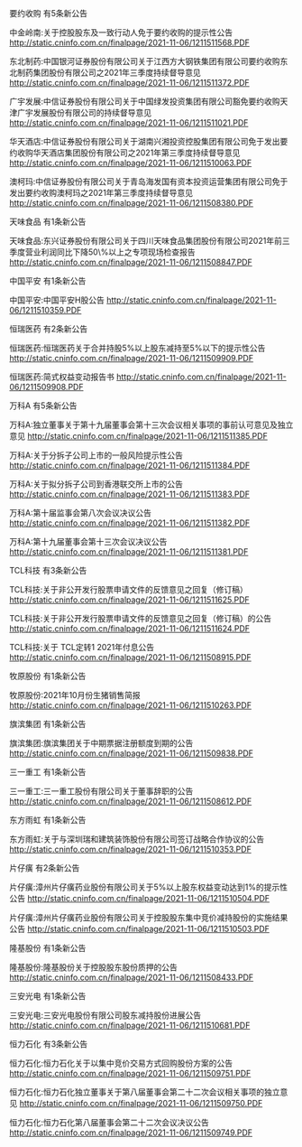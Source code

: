 要约收购 有5条新公告 

中金岭南:关于控股股东及一致行动人免于要约收购的提示性公告 http://static.cninfo.com.cn/finalpage/2021-11-06/1211511568.PDF 

东北制药:中国银河证券股份有限公司关于江西方大钢铁集团有限公司要约收购东北制药集团股份有限公司之2021年三季度持续督导意见 http://static.cninfo.com.cn/finalpage/2021-11-06/1211511372.PDF 

广宇发展:中信证券股份有限公司关于中国绿发投资集团有限公司豁免要约收购天津广宇发展股份有限公司的持续督导意见 http://static.cninfo.com.cn/finalpage/2021-11-06/1211511021.PDF 

华天酒店:中信证券股份有限公司关于湖南兴湘投资控股集团有限公司免于发出要约收购华天酒店集团股份有限公司之2021年第三季度持续督导意见 http://static.cninfo.com.cn/finalpage/2021-11-06/1211510063.PDF 

澳柯玛:中信证券股份有限公司关于青岛海发国有资本投资运营集团有限公司免于发出要约收购澳柯玛之2021年第三季度持续督导意见 http://static.cninfo.com.cn/finalpage/2021-11-06/1211508380.PDF 

天味食品 有1条新公告 

天味食品:东兴证券股份有限公司关于四川天味食品集团股份有限公司2021年前三季度营业利润同比下降50\\%以上之专项现场检查报告 http://static.cninfo.com.cn/finalpage/2021-11-06/1211508847.PDF 

中国平安 有1条新公告 

中国平安:中国平安H股公告 http://static.cninfo.com.cn/finalpage/2021-11-06/1211510359.PDF 

恒瑞医药 有2条新公告 

恒瑞医药:恒瑞医药关于合并持股5%以上股东减持至5%以下的提示性公告 http://static.cninfo.com.cn/finalpage/2021-11-06/1211509909.PDF 

恒瑞医药:简式权益变动报告书 http://static.cninfo.com.cn/finalpage/2021-11-06/1211509908.PDF 

万科A 有5条新公告 

万科A:独立董事关于第十九届董事会第十三次会议相关事项的事前认可意见及独立意见 http://static.cninfo.com.cn/finalpage/2021-11-06/1211511385.PDF 

万科A:关于分拆子公司上市的一般风险提示性公告 http://static.cninfo.com.cn/finalpage/2021-11-06/1211511384.PDF 

万科A:关于拟分拆子公司到香港联交所上市的公告 http://static.cninfo.com.cn/finalpage/2021-11-06/1211511383.PDF 

万科A:第十届监事会第八次会议决议公告 http://static.cninfo.com.cn/finalpage/2021-11-06/1211511382.PDF 

万科A:第十九届董事会第十三次会议决议公告 http://static.cninfo.com.cn/finalpage/2021-11-06/1211511381.PDF 

TCL科技 有3条新公告 

TCL科技:关于非公开发行股票申请文件的反馈意见之回复（修订稿） http://static.cninfo.com.cn/finalpage/2021-11-06/1211511625.PDF 

TCL科技:关于非公开发行股票申请文件的反馈意见之回复（修订稿）的公告 http://static.cninfo.com.cn/finalpage/2021-11-06/1211511624.PDF 

TCL科技:关于 TCL定转1 2021年付息公告 http://static.cninfo.com.cn/finalpage/2021-11-06/1211508915.PDF 

牧原股份 有1条新公告 

牧原股份:2021年10月份生猪销售简报 http://static.cninfo.com.cn/finalpage/2021-11-06/1211510263.PDF 

旗滨集团 有1条新公告 

旗滨集团:旗滨集团关于中期票据注册额度到期的公告 http://static.cninfo.com.cn/finalpage/2021-11-06/1211509838.PDF 

三一重工 有1条新公告 

三一重工:三一重工股份有限公司关于董事辞职的公告 http://static.cninfo.com.cn/finalpage/2021-11-06/1211508612.PDF 

东方雨虹 有1条新公告 

东方雨虹:关于与深圳瑞和建筑装饰股份有限公司签订战略合作协议的公告 http://static.cninfo.com.cn/finalpage/2021-11-06/1211510353.PDF 

片仔癀 有2条新公告 

片仔癀:漳州片仔癀药业股份有限公司关于5%以上股东权益变动达到1%的提示性公告 http://static.cninfo.com.cn/finalpage/2021-11-06/1211510504.PDF 

片仔癀:漳州片仔癀药业股份有限公司关于控股股东集中竞价减持股份的实施结果公告 http://static.cninfo.com.cn/finalpage/2021-11-06/1211510503.PDF 

隆基股份 有1条新公告 

隆基股份:隆基股份关于控股股东股份质押的公告 http://static.cninfo.com.cn/finalpage/2021-11-06/1211508433.PDF 

三安光电 有1条新公告 

三安光电:三安光电股份有限公司股东减持股份进展公告 http://static.cninfo.com.cn/finalpage/2021-11-06/1211510681.PDF 

恒力石化 有3条新公告 

恒力石化:恒力石化关于以集中竞价交易方式回购股份方案的公告 http://static.cninfo.com.cn/finalpage/2021-11-06/1211509751.PDF 

恒力石化:恒力石化独立董事关于第八届董事会第二十二次会议相关事项的独立意见 http://static.cninfo.com.cn/finalpage/2021-11-06/1211509750.PDF 

恒力石化:恒力石化第八届董事会第二十二次会议决议公告 http://static.cninfo.com.cn/finalpage/2021-11-06/1211509749.PDF 

